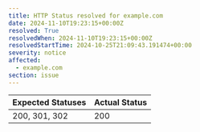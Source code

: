 ```yaml
---
title: HTTP Status resolved for example.com
date: 2024-11-10T19:23:15+00:00Z
resolved: True
resolvedWhen: 2024-11-10T19:23:15+00:00Z
resolvedStartTime: 2024-10-25T21:09:43.191474+00:00
severity: notice
affected:
  - example.com
section: issue
---
```


| Expected Statuses | Actual Status  |
|-------------------|----------------|
| 200, 301, 302 | 200 |
